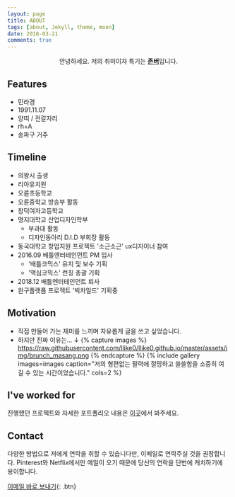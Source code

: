 ```yaml
---
layout: page
title: ABOUT
tags: [about, Jekyll, theme, moon]
date: 2018-03-21
comments: true
---
```

    
<center>안녕하세요. 저의 취미이자 특기는 <a href="https://namu.wiki/w/%EC%A1%B4%EB%B2%84"><b>존버</b></a>입니다.</center>



## Features
* 민라경
* 1991.11.07
* 양띠 / 전갈자리
* rh+A
* 송파구 거주



## Timeline
* 의왕시 출생
* 리아유치원
* 오륜초등학교
* 오륜중학교
    방송부 활동
* 창덕여자고등학교
* 명지대학교 산업디자인학부
    * 부과대 활동
    * 디자인동아리 D.I.D 부회장 활동
* 동국대학교 창업지원 프로젝트 '소근소근' ux디자이너 참여
* 2016.09 배틀엔터테인먼트 PM 입사
    * '배틀코믹스' 유지 및 보수 기획
    * '맥심코믹스' 런칭 총괄 기획   
* 2018.12 배틀엔터테인먼트 퇴사
* 완구플랫폼 프로젝트 '빅차일드' 기획중



## Motivation
* 직접 만들어 가는 재미를 느끼며 자유롭게 글을 쓰고 싶었습니다.
* 하지만 진짜 이유는... ↓
{% capture images %}
    https://raw.githubusercontent.com/llike0/llike0.github.io/master/assets/img/brunch_masang.png
{% endcapture %}
{% include gallery images=images caption="저의 형편없는 필력에 절망하고 쓸쓸함을 소중히 여길 수 있는 시간이었습니다." cols=2 %}



## I've worked for

진행했던 프로젝트와 자세한 포트폴리오 내용은 [이곳](http://llike0.github.io/projects/)에서 봐주세요.



## Contact

다양한 방법으로 저에게 연락을 취할 수 있습니다만, 이메일로 연락주실 것을 권장합니다.
Pinterest와 Netflix에서만 메일이 오기 때문에 당신의 연락을 단번에 캐치하기에 용이합니다.

[이메일 바로 보내기](mailto:minrk1107@gmail.com){: .btn}

